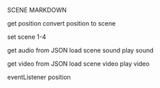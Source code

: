 SCENE MARKDOWN

get position
	convert position to scene
	
set scene 1-4

get audio from JSON
	load scene sound
	play sound

get video from JSON
	load scene video
	play video

eventListener
	position